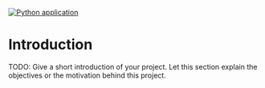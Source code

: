 [![Python application](https://github.com/CSCN73030-projectv-group9/Attendance/actions/workflows/pytest.yml/badge.svg?branch=main)](https://github.com/CSCN73030-projectv-group9/Attendance/actions/workflows/pytest.yml)

# Introduction 
TODO: Give a short introduction of your project. Let this section explain the objectives or the motivation behind this project. 
